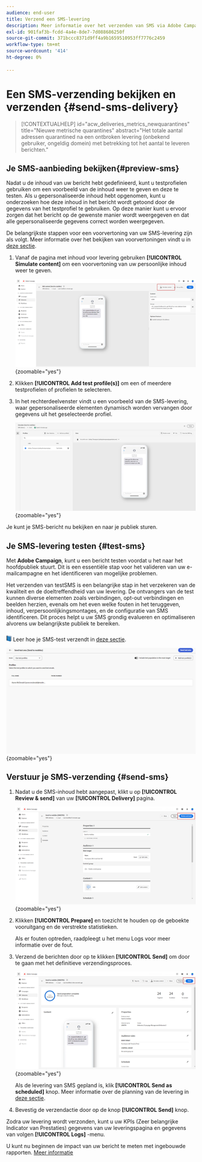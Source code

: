 ```yaml
---
audience: end-user
title: Verzend een SMS-levering
description: Meer informatie over het verzenden van SMS via Adobe Campaign Web
exl-id: 901faf3b-fcdd-4a4e-8de7-7d088686250f
source-git-commit: 371bccc8371d9ff4a9b1659510953ff7776c2459
workflow-type: tm+mt
source-wordcount: '414'
ht-degree: 0%

---
```


# Een SMS-verzending bekijken en verzenden {#send-sms-delivery}

>[!CONTEXTUALHELP]
>id="acw_deliveries_metrics_newquarantines"
>title="Nieuwe metrische quarantines"
>abstract="Het totale aantal adressen quarantined na een ontbroken levering (onbekend gebruiker, ongeldig domein) met betrekking tot het aantal te leveren berichten."

## Je SMS-aanbieding bekijken{#preview-sms}

Nadat u de inhoud van uw bericht hebt gedefinieerd, kunt u testprofielen gebruiken om een voorbeeld van de inhoud weer te geven en deze te testen. Als u gepersonaliseerde inhoud hebt opgenomen, kunt u onderzoeken hoe deze inhoud in het bericht wordt getoond door de gegevens van het testprofiel te gebruiken. Op deze manier kunt u ervoor zorgen dat het bericht op de gewenste manier wordt weergegeven en dat alle gepersonaliseerde gegevens correct worden weergegeven.

De belangrijkste stappen voor een voorvertoning van uw SMS-levering zijn als volgt. Meer informatie over het bekijken van voorvertoningen vindt u in [deze sectie](../preview-test/preview-content.md).

1. Vanaf de pagina met inhoud voor levering gebruiken **[!UICONTROL Simulate content]** om een voorvertoning van uw persoonlijke inhoud weer te geven.

   ![](assets/sms_send_1.png){zoomable=&quot;yes&quot;}

1. Klikken **[!UICONTROL Add test profile(s)]** om een of meerdere testprofielen of profielen te selecteren.

   <!--
    Once your test profiles are selected, click **[!UICONTROL Select]**.
    ![](assets/sms_send_2.png){zoomable="yes"}
    -->

1. In het rechterdeelvenster vindt u een voorbeeld van de SMS-levering, waar gepersonaliseerde elementen dynamisch worden vervangen door gegevens uit het geselecteerde profiel.

   ![](assets/sms_send_3.png){zoomable=&quot;yes&quot;}

Je kunt je SMS-bericht nu bekijken en naar je publiek sturen.

## Je SMS-levering testen {#test-sms}

Met **Adobe Campaign**, kunt u een bericht testen voordat u het naar het hoofdpubliek stuurt. Dit is een essentiële stap voor het valideren van uw e-mailcampagne en het identificeren van mogelijke problemen.

Het verzenden van testSMS is een belangrijke stap in het verzekeren van de kwaliteit en de doeltreffendheid van uw levering. De ontvangers van de test kunnen diverse elementen zoals verbindingen, opt-out verbindingen en beelden herzien, evenals om het even welke fouten in het teruggeven, inhoud, verpersoonlijkingsmontages, en de configuratie van SMS identificeren. Dit proces helpt u uw SMS grondig evalueren en optimaliseren alvorens uw belangrijkste publiek te bereiken.

![](../assets/do-not-localize/book.png) Leer hoe je SMS-test verzendt in [deze sectie](../preview-test/test-deliveries.md).

![](assets/sms_send_6.png){zoomable=&quot;yes&quot;}

## Verstuur je SMS-verzending {#send-sms}

1. Nadat u de SMS-inhoud hebt aangepast, klikt u op **[!UICONTROL Review & send]** van uw **[!UICONTROL Delivery]** pagina.

   ![](assets/sms_send_4.png){zoomable=&quot;yes&quot;}

1. Klikken **[!UICONTROL Prepare]** en toezicht te houden op de geboekte vooruitgang en de verstrekte statistieken.

   Als er fouten optreden, raadpleegt u het menu Logs voor meer informatie over de fout.

1. Verzend de berichten door op te klikken **[!UICONTROL Send]** om door te gaan met het definitieve verzendingsproces.

   ![](assets/sms_send_5.png){zoomable=&quot;yes&quot;}

   Als de levering van SMS gepland is, klik **[!UICONTROL Send as scheduled]** knop. Meer informatie over de planning van de levering in [deze sectie](../msg/gs-messages.md#schedule-the-delivery-sending).


1. Bevestig de verzendactie door op de knop **[!UICONTROL Send]** knop.

Zodra uw levering wordt verzonden, kunt u uw KPIs (Zeer belangrijke Indicator van Prestaties) gegevens van uw leveringspagina en gegevens van volgen **[!UICONTROL Logs]** -menu.

U kunt nu beginnen de impact van uw bericht te meten met ingebouwde rapporten. [Meer informatie](../reporting/sms-report.md)
